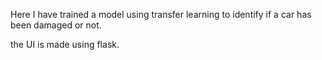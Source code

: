 
Here I have trained a model using transfer learning to identify if a car has been damaged or not.

the UI is made using flask.
